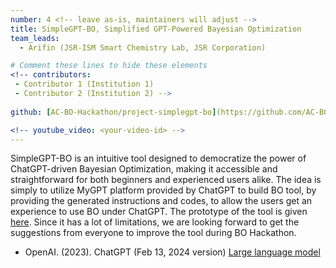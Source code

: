 ```yaml
---
number: 4 <!-- leave as-is, maintainers will adjust -->
title: SimpleGPT-BO, Simplified GPT-Powered Bayesian Optimization
team_leads:
  - Arifin (JSR-ISM Smart Chemistry Lab, JSR Corporation)

# Comment these lines to hide these elements
<!-- contributors:
 - Contributor 1 (Institution 1)
 - Contributor 2 (Institution 2) -->
 
github: [AC-BO-Hackathon/project-simplegpt-bo](https://github.com/AC-BO-Hackathon/project-simplegpt-bo)

<!-- youtube_video: <your-video-id> -->
---
```


SimpleGPT-BO is an intuitive tool designed to democratize the power of ChatGPT-driven Bayesian Optimization, making it accessible and straightforward for both beginners and experienced users alike. The idea is simply to utilize MyGPT platform provided by ChatGPT to build BO tool, by providing the generated instructions and codes, to allow the users get an experience to use BO under ChatGPT. The prototype of the tool is given [here](https://chat.openai.com/g/g-cNzZt0hRp-chat-tpe). Since it has a lot of limitations, we are looking forward to get the suggestions from everyone to improve the tool during BO Hackathon. 

- OpenAI. (2023). ChatGPT (Feb 13, 2024 version) [Large language model](https://chat.openai.com/chat)

